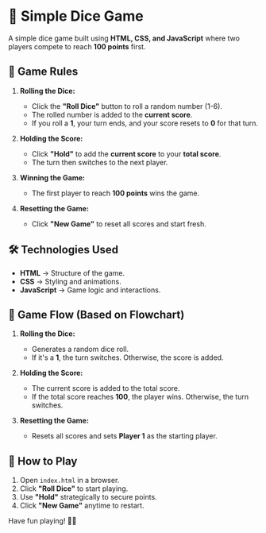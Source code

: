 # 🎲 Simple Dice Game

A simple dice game built using **HTML, CSS, and JavaScript** where two players compete to reach **100 points** first.

## 📜 Game Rules

1. **Rolling the Dice:**

   - Click the **"Roll Dice"** button to roll a random number (1-6).
   - The rolled number is added to the **current score**.
   - If you roll a **1**, your turn ends, and your score resets to **0** for that turn.

2. **Holding the Score:**

   - Click **"Hold"** to add the **current score** to your **total score**.
   - The turn then switches to the next player.

3. **Winning the Game:**

   - The first player to reach **100 points** wins the game.

4. **Resetting the Game:**
   - Click **"New Game"** to reset all scores and start fresh.

## 🛠️ Technologies Used

- **HTML** → Structure of the game.
- **CSS** → Styling and animations.
- **JavaScript** → Game logic and interactions.

## 🔄 Game Flow (Based on Flowchart)

1. **Rolling the Dice:**

   - Generates a random dice roll.
   - If it's a **1**, the turn switches. Otherwise, the score is added.

2. **Holding the Score:**

   - The current score is added to the total score.
   - If the total score reaches **100**, the player wins. Otherwise, the turn switches.

3. **Resetting the Game:**
   - Resets all scores and sets **Player 1** as the starting player.

## 🚀 How to Play

1. Open `index.html` in a browser.
2. Click **"Roll Dice"** to start playing.
3. Use **"Hold"** strategically to secure points.
4. Click **"New Game"** anytime to restart.

Have fun playing! 🎲😃
